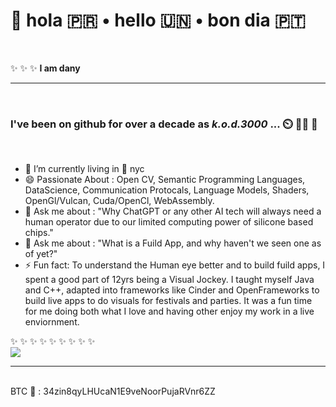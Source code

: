 
#   👋 hola 🇵🇷 • hello 🇺🇳 • bon dia 🇵🇹


<br />

✨ ✨ ✨ **I am dany**
<hr/>
<br />

### I've been on github for over a decade as *k.o.d.3000* ... ⏲️ 😶‍🌫️ 🤔

<br />

- 🌱 I’m currently living in 🗽 nyc
- 😄 Passionate About : Open CV, Semantic Programming Languages, DataScience, Communication Protocals, Language Models, Shaders, OpenGl/Vulcan, Cuda/OpenCl, WebAssembly.
- 💬 Ask me about : "Why ChatGPT or any other AI tech will always need a human operator due to our limited computing power of silicone based chips."
- 💬 Ask me about : "What is a Fuild App, and why haven't we seen one as of yet?"
- ⚡ Fun fact: To understand the Human eye better and to build fuild apps, I spent a good part of 12yrs being a Visual Jockey. I taught myself Java and C++, adapted into frameworks like Cinder and OpenFrameworks to build live apps to do visuals for festivals and parties. It was a fun time for me doing both what I love and having other enjoy my work in a live enviornment.

<!--

<br />
<br />
<br />
✨ ✨ ✨ ✨ ✨ ✨

<hr/>
<br />
Q : 🥸 So... who am I, and what do I do ? ❔ ? ❔
<br />
<br />
A : I'm a Computer Engineer and I 🫀 to code 🤌 🤖 
<br />
<br />
<br />
Q : So inside a decade of being a Computer Engineer, what have I been up to you ask? 
<br />
<br />

A: Well, 98% of my work is private due to client NDAs. I do try to throw some public ones now and again, but they are kinda sad cause I dont give them the same attention I normally give my client work. *If you'd like a walk through of some of my private work just contact me*. I'd be happy to share, but *please make this request in advanced* since its a lot of work spanning different areas of web communications/ computer engineering using various languages/technologies.
<br />

**Example : <br/>The MERN/MEAN projects are for anyone wanting to understand (Mongo + Express + React/Angular + Node) for example, all code is written by me and is free to take.**

<br />
<br />
Q : How can you see more without asking?? 
<br />
<br />
A: Umm...😑 well... check me out on the internets 
<br />
<br />

<br />

**The INTERNETS && ME :**
<table>

  <tr>
  <td> 🔥 </td>
  <td>https://dany.codes</td>
  <td><br /><br />
    My primary site for blogging and keeping up to date on my coding shenanigans. Also, the site is used by clients to contract me on a per hour basis.
     <br /><hr/>
  Tech Stack Leverge :
    <ul>
      <li>Nextjs v13.5</li>
      <li>Tailwind CSS & WEBGL</li>
      <li>MongoDB</li>
    </ul>
    <hr/>
    Circa: 2020~Present
    <hr/>

  ***Developer Note : This site has a fully functional CRM system for clients, the system is completely seperate from the main site and is built on using other tech stacks such as Flutter and FastAPI***
    <br /><br />
  </td>
</tr>

<tr>
  <td> 👴 </td>
  <td>https://kod3000.com</td>
  <td>
    My antique VJ site, now just a shadow of what once was.. 🦄 .. Ultimately, 'i.am.dany.pro' replaced this site as the 🍎 of my 👁️. I keep the domain up cause its part of me.
     <br /><hr/>
  Tech Stack Leverge :
    <ul>
      <li>HTML5 & CSS3 & WEBGL & Vanilla JavaScript</li>
    </ul>
    <hr/>
    Circa: 2005~2016
<br />
    </td>
</tr>

<tr>
  <td> 😴 </td>
  <td>https://www.linkedin.com/in/kod3000</td>
  <td>
    Opened a linkedin account when it first appeared. Stopped using it after Microsoft purchased the site, maybe update it once back in 2018. 🤷‍♂️
     <br /><hr/>
    Circa: 2005~2016
  <br />
  </td>  
</tr>

<tr>
  <td> 😪 </td>
  <td>https://vimeo.com/kod3000</td>
  <td>
    Where I use to deposit and showcase my VJ videos, but since the new payment model (2017) took place all content was taken down. 🦛 🤷‍♂️
    <br /><hr/>
    Circa: 2010~2015
    <br />
  </td>
</tr>

<tr>
  <td> 🎵 </td>
  <td>https://i.am.dany.pro</td>
  <td>  
     <br />
  This platform represents the convergence of my expertise in Visuals and Tech, built entirely with MeteorJs—a framework that has long surpassed others like Nextjs in server/client capabilities. The site offers a real-time experience of live-streamed visuals synchronized with music, evoking a dynamic radio station environment. Crucially, the visuals are adaptive, not pre-rendered, ensuring they resonate with the accompanying music. The sophisticated yet streamlined system operates through a visualizer coded in C++ and Java, leveraging the RTSP protocol and ffmpeg for seamless music-visual integration. Hosted on a specialized server, it employs tailored scripts to ensure optimal performance. As each track plays, the album art is displayed on the front end in tandem with the video player, demanding synchronized backend services. This innovation, a precursor to any live services in its time and now over four years old, remains unparalleled in the market and has proven instrumental for festival performances requiring low-latency visual displays. The CSS3 animations that the site uses are of my own design. I created a engine that would zoom in/out to any object displayed on the screen.
     <br /><hr/>
  Tech Stack Leverge :
    <ul>
      <li>MeteorJs & MongoDB</li>
      <li>FastApi</li>
      <li>C++17</li>
      <li>Java 8</li>
      <li>Nginx & FFmpeg</li>
    </ul>
    <hr/>
    Circa: 2018
    <br />
  </td>
</tr>
  <tr>
  <td> 👀 </td>
  <td>https://instagram.com/i.am.v.s.on</td>
    <td>
        Instagram account (reactivated) .. deleted my original account in 2018. This account is newly made that same year. 😑
    <br /><hr/>
    Circa: 2018~Present 
    <br />
    </td>
</tr>

<tr>
  <td> ⌨️ </td>
  <td>https://wakatime.com/@kod3000</td>
  <td>
    If you want to get a feel for my coding habits, you can check out my public profile on wakatime. 
        <br /><hr/>
    Circa: 2020~Present 
    <br />
        <br />

</td>
</tr>
</table>
<br />
<br />
-->

✨ ✨ ✨ ✨ ✨ ✨ ✨ ✨ ✨
<br />
<a href="https://wakatime.com"><img src="https://wakatime.com/share/@kod3000/fcece004-cd25-4aa1-8759-53d474c54d08.png" /></a>
<hr/>
<br />
BTC 🔮 : 34zin8qyLHUcaN1E9veNoorPujaRVnr6ZZ

<br />


<!--
**kod3000/kod3000** is a  _special_ ✨ repository because its `README.md` (this file) appears on your GitHub profile.

Here are some ideas to get you started:
- 🔭 I’m currently working on ...
- 👯 I’m looking to collaborate on ...
- 🤔 I’m looking for help with ...
- 📫 How to reach me: ...
- 😄 Pronouns: ...
-->


